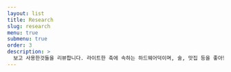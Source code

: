 ```yaml
---
layout: list
title: Research
slug: research
menu: true
submenu: true
order: 3
description: >
  보고 사용한것들을 리뷰합니다. 라이트한 축에 속하는 하드웨어덕이며, 술, 맛집 등을 좋아합니다.
---
```

